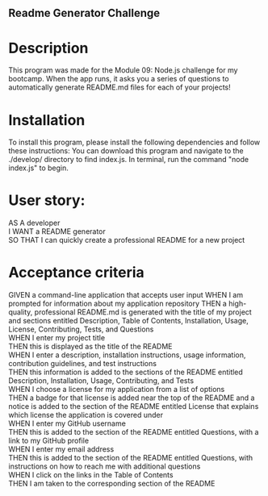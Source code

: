 ## Readme Generator Challenge  
# Description  
This program was made for the Module 09: Node.js challenge for my bootcamp. When the app runs, it asks you a series of questions to automatically generate README.md files for each of your projects!

# Installation
To install this program, please install the following dependencies and follow these instructions:
You can download this program and navigate to the ./develop/ directory to find index.js. In terminal, run the command "node index.js" to begin.

# User story:  
AS A developer  
I WANT a README generator  
SO THAT I can quickly create a professional README for a new project  

# Acceptance criteria
GIVEN a command-line application that accepts user input
WHEN I am prompted for information about my application repository
THEN a high-quality, professional README.md is generated with the title of my project and sections entitled Description, Table of Contents, Installation, Usage, License, Contributing, Tests, and Questions  
WHEN I enter my project title  
THEN this is displayed as the title of the README  
WHEN I enter a description, installation instructions, usage information, contribution guidelines, and test instructions  
THEN this information is added to the sections of the README entitled Description, Installation, Usage, Contributing, and Tests  
WHEN I choose a license for my application from a list of options  
THEN a badge for that license is added near the top of the README and a notice is added to the section of the README entitled License that explains which license the application is covered under  
WHEN I enter my GitHub username  
THEN this is added to the section of the README entitled Questions, with a link to my GitHub profile  
WHEN I enter my email address  
THEN this is added to the section of the README entitled Questions, with instructions on how to reach me with additional questions  
WHEN I click on the links in the Table of Contents  
THEN I am taken to the corresponding section of the README  
